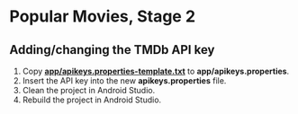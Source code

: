 # Popular Movies, Stage 2

## Adding/changing the TMDb API key

1. Copy **[app/apikeys.properties-template.txt](app/apikeys.properties-template.txt)** to **app/apikeys.properties**.
2. Insert the API key into the new **apikeys.properties** file.
3. Clean the project in Android Studio.
4. Rebuild the project in Android Studio.